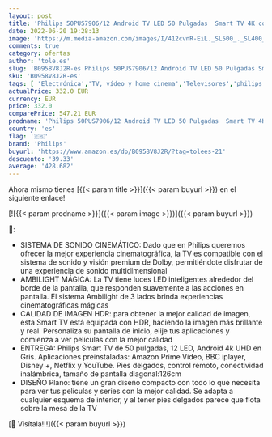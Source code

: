 ```yaml
---
layout: post
title: 'Philips 50PUS7906/12 Android TV LED 50 Pulgadas  Smart TV 4K con Ambilight  Imagen HDR Vibrante  Dolby Vision cinematográfico y Sonido Atmos  Compatible con Google Assistant  Negro'
date: 2022-06-20 19:28:13
image: 'https://m.media-amazon.com/images/I/412cvnR-EiL._SL500_._SL400_.jpg'
comments: true
category: ofertas
author: 'tole.es'
slug: 'B0958V8J2R-es Philips 50PUS7906/12 Android TV LED 50 Pulgadas Smart TV...'
sku: 'B0958V8J2R-es'
tags: [ 'Electrónica','TV, vídeo y home cinema','Televisores','philips','smart','tv','🇪🇸', ]
actualPrice: 332.0 EUR
currency: EUR
price: 332.0
comparePrice: 547.21 EUR
prodname: 'Philips 50PUS7906/12 Android TV LED 50 Pulgadas  Smart TV 4K con Ambilight  Imagen HDR Vibrante  Dolby Vision cinematográfico y Sonido Atmos  Compatible con Google Assistant  Negro'
country: 'es'
flag: '🇪🇸'
brand: 'Philips'
buyurl: 'https://www.amazon.es/dp/B0958V8J2R/?tag=tolees-21'
descuento: '39.33'
average: '428.682'
---
```


Ahora mismo tienes [{{< param title >}}]({{< param buyurl >}}) en el siguiente enlace!

[![{{< param prodname >}}]({{< param image >}})]({{< param buyurl >}})

🔎:

- SISTEMA DE SONIDO CINEMÁTICO: Dado que en Philips queremos ofrecer la mejor experiencia cinematográfica, la TV es compatible con el sistema de sonido y visión premium de Dolby, permitiéndote disfrutar de una experiencia de sonido multidimensional
- AMBILIGHT MÁGICA: La TV tiene luces LED inteligentes alrededor del borde de la pantalla, que responden suavemente a las acciones en pantalla. El sistema Ambilight de 3 lados brinda experiencias cinematográficas mágicas
- CALIDAD DE IMAGEN HDR: para obtener la mejor calidad de imagen, esta Smart TV está equipada con HDR, haciendo la imagen más brillante y real. Personaliza su pantalla de inicio, elije tus aplicaciones y comienza a ver películas con la mejor calidad
- ENTREGA: Philips Smart TV de 50 pulgadas, 12 LED, Android 4k UHD en Gris. Aplicaciones preinstaladas: Amazon Prime Video, BBC iplayer, Disney +, Netflix y YouTube. Pies delgados, control remoto, conectividad inalámbrica, tamaño de pantalla diagonal:126cm
- DISEÑO Plano: tiene un gran diseño compacto con todo lo que necesita para ver tus películas y series con la mejor calidad. Se adapta a cualquier esquema de interior, y al tener pies delgados parece que flota sobre la mesa de la TV

[🛒 Visítala!!!]({{< param buyurl >}})
